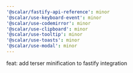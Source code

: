 ```yaml
---
'@scalar/fastify-api-reference': minor
'@scalar/use-keyboard-event': minor
'@scalar/use-codemirror': minor
'@scalar/use-clipboard': minor
'@scalar/use-tooltip': minor
'@scalar/use-toasts': minor
'@scalar/use-modal': minor
---
```


feat: add terser minification to fastify integration
